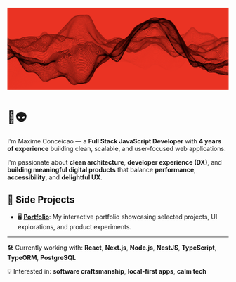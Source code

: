 ![Github Profile Banner](https://raw.githubusercontent.com/maximeconceicao/maximeconceicao/main/assets/banner.png)

# 👋👽

I'm Maxime Conceicao — a **Full Stack JavaScript Developer** with **4 years of experience** building clean, scalable, and user-focused web applications.

I'm passionate about **clean architecture**, **developer experience (DX)**, and **building meaningful digital products** that balance **performance**, **accessibility**, and **delightful UX**.

## 🚀 Side Projects

- 🖥️ [**Portfolio**](https://maximeconceicao.github.io/): My interactive portfolio showcasing selected projects, UI explorations, and product experiments.

---

🛠️ Currently working with: **React**, **Next.js**, **Node.js**, **NestJS**, **TypeScript**, **TypeORM**, **PostgreSQL**

💡 Interested in: **software craftsmanship**, **local-first apps**, **calm tech**

<!-- Let's connect on LinkedIn or Twitter (optional) -->
